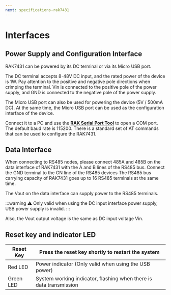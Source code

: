 ```yaml
---
next: specifications-rak7431
---
```


# Interfaces

<rk-img
  src="/assets/images/datasheet/rak7431/rak7431-bottom.jpg"
  width="75%"
  figure-number="1"
  caption="RAK7431 bottom panel"
/>

## Power Supply and Configuration Interface

RAK7431 can be powered by its DC terminal or via its Micro USB port.

The DC terminal accepts 8-48V DC input, and the rated power of the device is 1W. Pay attention to the positive and negative pole directions when crimping the terminal. Vin is connected to the positive pole of the power supply, and GND is connected to the negative pole of the power supply.

The Micro USB port can also be used for powering the device (5V / 500mA DC). At the same time, the Micro USB port can be used as the configuration interface of the device.

Connect it to a PC and use the [**RAK Serial Port Tool**](https://downloads.rakwireless.com/en/LoRa/Tools/RAK_SERIAL_PORT_TOOL_V1.2.1.zip) to open a COM port. The default baud rate is 115200. There is a standard set of AT
commands that can be used to configure the RAK7431.

## Data Interface

When connecting to RS485 nodes, please connect 485A and 485B on the data interface of RAK7431 with the A and B lines of the RS485 bus. Connect the GND terminal to the GN line of the RS485 devices The RS485 bus carrying capacity of RAK7431 goes up to 16 RS485 terminals at the same time.

The Vout on the data interface can supply power to the RS485 terminals.

:::warning
:warning: Only valid when using the DC input interface power supply, USB power supply is invalid.
:::

Also, the Vout output voltage is the same as DC input voltage Vin.

<rk-img
  src="/assets/images/datasheet/rak7431/rak7431-modbus.jpg"
  width="75%"
  figure-number="2"
  caption="RAK7431 ModBus connection diagram"
/>

## Reset key and indicator LED

| Reset Key | Press the reset key shortly to restart the system | 
| ---- | ---- | 
| Red LED | Power indicator (Only valid when using the USB power) | 
| Green LED | System working indicator, flashing when there is data transmission | 


